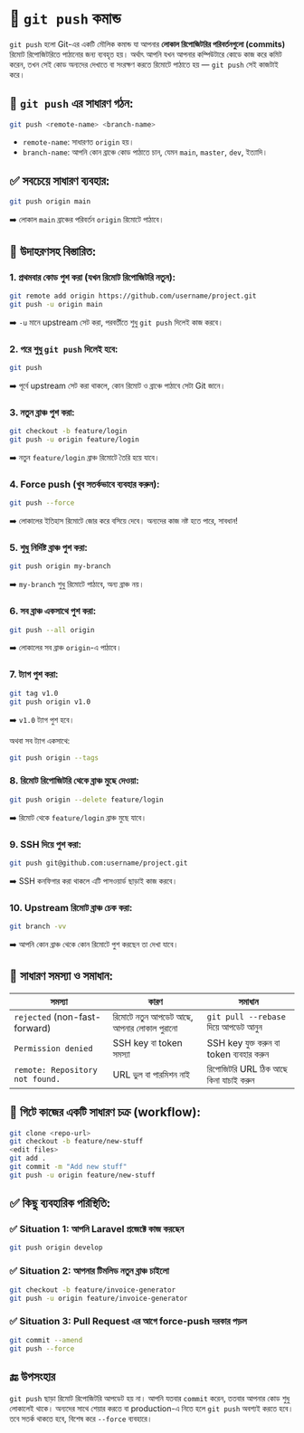 # 🚀 `git push` কমান্ড

`git push` হলো Git-এর একটি মৌলিক কমান্ড যা আপনার **লোকাল রিপোজিটরির পরিবর্তনগুলো (commits)** রিমোট রিপোজিটরিতে পাঠানোর জন্য ব্যবহৃত হয়। অর্থাৎ আপনি যখন আপনার কম্পিউটারে কোডে কাজ করে কমিট করেন, তখন সেই কোড অন্যদের দেখাতে বা সংরক্ষণ করতে রিমোটে পাঠাতে হয় — `git push` সেই কাজটাই করে।


## 📌 `git push` এর সাধারণ গঠন:

```bash
git push <remote-name> <branch-name>
```

* `remote-name`: সাধারণত `origin` হয়।
* `branch-name`: আপনি কোন ব্রাঞ্চে কোড পাঠাতে চান, যেমন `main`, `master`, `dev`, ইত্যাদি।


## ✅ সবচেয়ে সাধারণ ব্যবহার:

```bash
git push origin main
```

➡️ লোকাল `main` ব্রাঞ্চের পরিবর্তন `origin` রিমোটে পাঠাবে।


## 🎯 উদাহরণসহ বিস্তারিত:

### 1. প্রথমবার কোড পুশ করা (যখন রিমোট রিপোজিটরি নতুন):

```bash
git remote add origin https://github.com/username/project.git
git push -u origin main
```

➡️ `-u` মানে upstream সেট করা, পরবর্তীতে শুধু `git push` দিলেই কাজ করবে।


### 2. পরে শুধু `git push` দিলেই হবে:

```bash
git push
```

➡️ পূর্বে upstream সেট করা থাকলে, কোন রিমোট ও ব্রাঞ্চে পাঠাবে সেটা Git জানে।


### 3. নতুন ব্রাঞ্চ পুশ করা:

```bash
git checkout -b feature/login
git push -u origin feature/login
```

➡️ নতুন `feature/login` ব্রাঞ্চ রিমোটে তৈরি হয়ে যাবে।


### 4. Force push (খুব সতর্কভাবে ব্যবহার করুন):

```bash
git push --force
```

➡️ লোকালের ইতিহাস রিমোটে জোর করে বসিয়ে দেবে। অন্যদের কাজ নষ্ট হতে পারে, সাবধান!


### 5. শুধু নির্দিষ্ট ব্রাঞ্চ পুশ করা:

```bash
git push origin my-branch
```

➡️ `my-branch` শুধু রিমোটে পাঠাবে, অন্য ব্রাঞ্চ নয়।


### 6. সব ব্রাঞ্চ একসাথে পুশ করা:

```bash
git push --all origin
```

➡️ লোকালের সব ব্রাঞ্চ `origin`-এ পাঠাবে।


### 7. ট্যাগ পুশ করা:

```bash
git tag v1.0
git push origin v1.0
```

➡️ `v1.0` ট্যাগ পুশ হবে।

অথবা সব ট্যাগ একসাথে:

```bash
git push origin --tags
```


### 8. রিমোট রিপোজিটরি থেকে ব্রাঞ্চ মুছে দেওয়া:

```bash
git push origin --delete feature/login
```

➡️ রিমোট থেকে `feature/login` ব্রাঞ্চ মুছে যাবে।


### 9. SSH দিয়ে পুশ করা:

```bash
git push git@github.com:username/project.git
```

➡️ SSH কনফিগার করা থাকলে এটি পাসওয়ার্ড ছাড়াই কাজ করবে।


### 10. Upstream রিমোট ব্রাঞ্চ চেক করা:

```bash
git branch -vv
```

➡️ আপনি কোন ব্রাঞ্চ থেকে কোন রিমোটে পুশ করছেন তা দেখা যাবে।


## 🧨 সাধারণ সমস্যা ও সমাধান:

| সমস্যা                          | কারণ                                      | সমাধান                                   |
| ------------------------------- | ----------------------------------------- | ---------------------------------------- |
| `rejected` (non-fast-forward)   | রিমোটে নতুন আপডেট আছে, আপনার লোকাল পুরানো | `git pull --rebase` দিয়ে আপডেট আনুন      |
| `Permission denied`             | SSH key বা token সমস্যা                   | SSH key যুক্ত করুন বা token ব্যবহার করুন |
| `remote: Repository not found.` | URL ভুল বা পারমিশন নাই                    | রিপোজিটরি URL ঠিক আছে কিনা যাচাই করুন    |


## 🧭 গিটে কাজের একটি সাধারণ চক্র (workflow):

```bash
git clone <repo-url>
git checkout -b feature/new-stuff
<edit files>
git add .
git commit -m "Add new stuff"
git push -u origin feature/new-stuff
```


## ✅ কিছু ব্যবহারিক পরিস্থিতি:

### ✅ Situation 1: আপনি Laravel প্রজেক্টে কাজ করছেন

```bash
git push origin develop
```

### ✅ Situation 2: আপনার টিমলিড নতুন ব্রাঞ্চ চাইলো

```bash
git checkout -b feature/invoice-generator
git push -u origin feature/invoice-generator
```

### ✅ Situation 3: Pull Request এর আগে force-push দরকার পড়ল

```bash
git commit --amend
git push --force
```


## 🔚 উপসংহার

`git push` ছাড়া রিমোট রিপোজিটরি আপডেট হয় না। আপনি যতবার `commit` করেন, ততবার আপনার কোড শুধু লোকালেই থাকে। অন্যদের সাথে শেয়ার করতে বা production-এ নিতে হলে `git push` অবশ্যই করতে হবে। তবে সতর্ক থাকতে হবে, বিশেষ করে `--force` ব্যবহারে।
